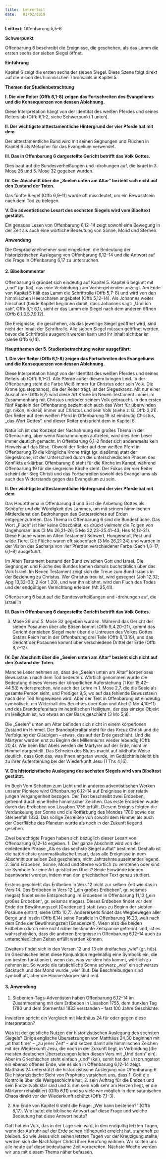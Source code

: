 ```yaml
---
title:  Lehrerteil
date:   01/02/2019
---
```


**Leittext**: Offenbarung 5,5-6

**Schwerpunkt** 

Offenbarung 6 beschreibt die Ereignisse, die geschehen, als das Lamm die ersten sechs der sieben Siegel öffnet. 

**Einführung** 

Kapitel 6 zeigt die ersten sechs der sieben Siegel. Diese Szene folgt direkt auf die Vision des himmlischen Thronsaals in Kapitel 5. 

**Themen der Studienbetrachtung** 

**I. Die vier Reiter (Offb 6,1-8) zeigen das Fortschreiten des Evangeliums und die Konsequenzen von dessen Ablehnung.**

Diese Interpretation hängt von der Identität des weißen Pferdes und seines Reiters ab (Offb 6,1-2, siehe Schwerpunkt 1 unten).

**II.  Der wichtigste alttestamentliche Hintergrund der vier Pferde hat mit dem**  

Der alttestamentliche Bund wird mit seinen Segnungen und Flüchen in Kapitel 6 als Metapher für das Evangelium verwendet. 

**III. 	Das in Offenbarung 6 dargestellte Gericht betrifft das Volk Gottes.**

Dies baut auf die Bundesverheißungen und -drohungen auf, die Israel in 3. Mose 26 und 5. Mose 32 gegeben wurden. 

**IV. Der Abschnitt über die „Seelen unten am Altar“ bezieht sich nicht auf den Zustand der Toten.** 

Das fünfte Siegel (Offb 6,9–11) wurde oft missdeutet, um ein Bewusstsein nach dem Tod zu belegen. 

**V. Die adventistische Lesart des sechsten Siegels wird vom Bibeltext gestützt.** 

Ein genaues Lesen von Offenbarung 6,12–14 zeigt sowohl eine Bewegung in der Zeit als auch eine wörtliche Bedeutung von Sonne, Mond und Sternen. 

**Anwendung** 

Die Gesprächsteilnehmer sind eingeladen, die Bedeutung der historizistischen Auslegung von Offenbarung 6,12–14 und die Antwort auf die Frage in Offenbarung 6,17 zu untersuchen. 

#### 2. Bibelkommentar

Offenbarung 6 gründet sich eindeutig auf Kapitel 5. Kapitel 6 beginnt mit „und“ (gr. kai), das eine Verbindung zum Vorhergehenden anzeigt. Am Ende von Kapitel 5 hält das Lamm die Schriftrolle (Offb 5,7–8) und wird von den himmlischen Heerscharen angebetet (Offb 5,12–14). Als Johannes weiter hinschaut (beide Kapitel beginnen damit, dass Johannes sagt: „Und ich sah“, Offb 5,1; 6,1), sieht er das Lamm ein Siegel nach dem anderen öffnen (Offb 6,1.3.5.7.9.12). 

Die Ereignisse, die geschehen, als das jeweilige Siegel geöffnet wird, sind nicht der Inhalt der Schriftrolle. Alle sieben Siegel müssen geöffnet werden, bevor die Schriftrolle ausgerollt werden kann und ihr Inhalt sichtbar ist (siehe Offb 6,14). 

**Hauptthemen der 5. Studienbetrachtung weiter ausgeführt:** 

**1. Die vier Reiter (Offb 6,1-8) zeigen das Fortschreiten des Evangeliums und die Konsequenzen von dessen Ablehnung.** 

Diese Interpretation hängt von der Identität des weißen Pferdes und seines Reiters ab (Offb 6,1–2). Alle Pferde außer diesem bringen Leid. In der Offenbarung steht die Farbe Weiß immer für Christus oder sein Volk. Die Krone (gr. stephanos), die der Reiter trägt, ist der Siegeskranz. Mit nur einer Ausnahme (Offb 9,7) wird diese Art Krone im Neuen Testament immer im Zusammenhang mit Christus und/oder seinem Volk gebraucht. In den ersten fünf Kapiteln der Offenbarung bezieht sich auch das Wort für überwinden (gr. nikôn, nikêsêi) immer auf Christus und sein Volk (siehe z. B. Offb 3,21). Der Reiter auf dem weißen Pferd in Offenbarung 19 ist eindeutig Christus, „das Wort Gottes“, und dieser Reiter entspricht dem in Kapitel 6. 

Natürlich ist das Konzept der Nachahmung ein großes Thema in der Offenbarung, aber wenn Nachahmungen auftreten, wird dies dem Leser immer deutlich gemacht. In Offenbarung 6,1–2 ﬁndet sich andererseits kein Hinweis auf das Böse. Obwohl der Reiter auf dem weißen Pferd in Offenbarung 19 die königliche Krone trägt (gr. diadêma) statt der Siegeskrone, ist der Unterschied durch die unterschiedlichen Phasen des Konﬂikts erklärbar. Offenbarung 6 steht für die Kirche im Kampf, während Offenbarung 19 für die siegreiche Kirche steht. Der Fokus der vier Reiter scheint der Sieg Christi und das Fortschreiten sowohl des Evangeliums als auch des Widerstands gegen das Evangelium zu sein. 

**II. Der wichtigste alttestamentliche Hintergrund der vier Pferde hat mit dem**  

Das Hauptthema in Offenbarung 4 und 5 ist die Anbetung Gottes als Schöpfer und die Würdigkeit des Lammes, um mit seinem himmlischen Mittlerdienst den Bedrohungen des Gottesreiches auf Erden entgegenzutreten. Das Thema in Offenbarung 6 sind die Bundesﬂüche. Das Wort „Fluch“ ist hier keine Obszönität; es drückt vielmehr die Folgen von Ungehorsam aus (3 Mo 26,21–26; 5 Mo 32,23–25.41–43; Hes 14,12–21). Diese Flüche waren im Alten Testament Schwert, Hungersnot, Pest und wilde Tiere. Die Flüche waren oft siebenfach (3 Mo 26,21.24) und wurden in der Vision des Sacharja von vier Pferden verschiedener Farbe (Sach 1,8–17; 6,1–8) ausgeführt. 

Im Alten Testament bestand der Bund zwischen Gott und Israel. Die Segnungen und Flüche des Bundes kamen damals buchstäblich über das Volk Israel. Im Neuen Testament zeigt sich die Treue zum Bund Israels in der Beziehung zu Christus. Wer Christus treu ist, wird gesegnet (Joh 12,32; Apg 13,32–33; 2 Kor 1,20), und wer ihn ablehnt, wird den Fluch des Todes und der endgültigen Vernichtung erleiden (Mt 25,41). 
   
Offenbarung 6 baut auf die Bundesverheißungen und -drohungen auf, die Israel in

**III. Das in Offenbarung 6 dargestellte Gericht betrifft das Volk Gottes.**
 
3. Mose 26 und 5. Mose 32 gegeben wurden. Während das Gericht der sieben Posaunen über alle Bösen kommt (Offb 9,4.20–21), kommt das Gericht der sieben Siegel mehr über die Untreuen des Volkes Gottes. Satans Reich hat in der Offenbarung drei Teile (Offb 6,13.19), und das Gericht der Posaunen kommt über verschiedene Drittel der Erde (Offb 8,7–12). 

**IV. Der Abschnitt über die „Seelen unten am Altar“ bezieht sich nicht auf den  Zustand der Toten.** 

Manche Leser nehmen an, dass die „Seelen unten am Altar“ körperloses Bewusstsein nach dem Tod bedeuten. Wörtlich genommen würde die Bedeutung dieses Verses der körperlichen Auferstehung (1 Kor 15,42–44.53) widersprechen, wie auch der Lehre in 1. Mose 2,7, die die Seele als gesamte Person sieht, und Prediger 9,5, wo auf das fehlende Bewusstsein nach dem Tod hingewiesen wird. Aber der Text in Offenbarung ist eindeutig symbolisch, ein Widerhall des Berichtes über Kain und Abel (1 Mo 4,10–11) und des Brandopferaltars im hebräischen Heiligtum, der das einzige Objekt im Heiligtum ist, wo etwas an der Basis geschieht (3 Mo 5,9). 

Die „Seelen“ unten am Altar beﬁnden sich nicht in einem körperlosen Zustand im Himmel. Der Brandopferaltar steht für das Kreuz Christi und die Verfolgung der Gläubigen – etwas, das auf der Erde geschieht. Und die Märtyrer werden erst zu Beginn des Millenniums wieder lebendig (Offb 20,4). Wie beim Blut Abels werden die Märtyrer auf der Erde, nicht im Himmel dargestellt. Das Schreien des Blutes macht auf bildhafte Weise deutlich, dass Gott das, was ihnen angetan wurde, im Gedächtnis bleibt bis zu ihrer Auferstehung bei der Wiederkunft Jesu (1 Ths 4,16). 

**V. Die historizistische Auslegung des sechsten Siegels wird vom Bibeltext gestützt.** 

Im Buch Vom Schatten zum Licht und in anderen adventistischen Werken unserer Pioniere wird Offenbarung 6,12–14 auf Ereignisse in der relativ jungen Vergangenheit bezogen. Der Text beschreibt zwei Erdbeben, getrennt durch eine Reihe himmlischer Zeichen. Das erste Erdbeben wurde durch das Erdbeben von Lissabon 1755 erfüllt. Diesem Ereignis folgten die Verdunkelung der Sonne und die Rotfärbung des Mondes 1780 sowie der Sternenfall 1833. Das völlige Zerreißen von sowohl dem Himmel als auch der Oberﬂäche des Planeten wurde als noch in der Zukunft liegend gesehen. 

Zwei berechtigte Fragen haben sich bezüglich dieser Lesart von Offenbarung 6,12–14 ergeben. 1. Der ganze Abschnitt wird von der einleitenden Phrase „Als es das sechste Siegel auftat“ bestimmt. Deshalb ist die natürlichste grammatikalische Lesart, dass alle Ereignisse in dem Abschnitt zur selben Zeit geschehen, nicht Jahrzehnte auseinanderliegend. 2. Sind Erdbeben, Sonne, Mond und Sterne wörtlich zu verstehen oder sind sie Symbole für eine Art geistlichen Übels? Beide Einwände können beantwortet werden, indem man den griechischen Text genau studiert. 

Erstens geschieht das Erdbeben in Vers 12 nicht zur selben Zeit wie das in Vers 14. Das Erdbeben in Vers 12 („ein großes Erdbeben“, gr. seismos megas) ﬁndet seine Entsprechung im Erdbeben in Offenbarung 11,13 („ein großes Erdbeben“, gr. seismos megas). Dieses Erdbeben ﬁndet vor dem Ende der Bewährungszeit [Gnadenzeit] statt (was zu Beginn der siebten Posaune eintritt, siehe Offb 10,7). Andererseits ﬁndet das Wegbewegen aller Berge und Inseln (Offb 6,14) seine Parallele in Offenbarung 16,20, weit nach dem Ende der Bewährungszeit [Gnadenzeit]. Wenn also die beiden Erdbeben durch eine nicht näher bestimmte Zeitspanne getrennt sind, ist es wahrscheinlich, dass die anderen Ereignisse in Offenbarung 6,12–14 auch zu unterschiedlichen Zeiten erfüllt werden können. 

Zweitens ﬁndet sich in den Versen 12 und 13 ein dreifaches „wie“ (gr. hôs). Im Griechischen leitet diese Konjunktion regelmäßig eine Symbolik ein, die am besten funktioniert, wenn das, was vor dem hôs kommt, wörtlich zu nehmen ist. So wurde die tatsächliche Sonne schwarz „wie“ ein schwarzes Sacktuch und der Mond wurde „wie“ Blut. Die Beschreibungen sind symbolhaft, aber die Himmelskörper sind real. 

#### 3. Anwendung

1. Siebenten-Tags-Adventisten haben Offenbarung 6,12–14 im Zusammenhang mit dem Erdbeben in Lissabon 1755, dem dunklen Tag 1780 und dem Sternenfall 1833 verstanden – fast 100 Jahre Geschichte. 

Inwiefern spricht ein Vergleich mit Matthäus 24 für oder gegen diese Interpretation? 

Was ist der geistliche Nutzen der historizistischen Auslegung des sechsten Siegels? Einige englische Übersetzungen von Matthäus 24,30 beginnen mit „at that time“ – „zu jener Zeit“ – und setzen damit alle himmlischen Zeichen mit der Wiederkunft Jesu, die noch in der Zukunft liegt, in Verbindung [die meisten deutschen Übersetzungen leiten diesen Vers mit „Und dann“ ein]. Aber im Griechischen steht einfach „und“ (kai), somit hat der Ursprungstext ein ebenso offenes Ende, wie es sich in Offenbarung 6,12–14 zeigt. Matthäus 24 unterstützt die historizistische Auslegung von Offenbarung 6. Die historizistische Sicht von Prophetie versichert uns, dass 1. Gott die Kontrolle über die Weltgeschichte hat, 2. sein Auftrag für die Endzeit und sein Endzeitvolk klar sind und 3. ihm sein Volk sehr am Herzen liegt, er die Märtyrer rehabilitiert (Offb 6,11) und so viele wie möglich in dem satanischen Chaos direkt vor der Wiederkunft schützt (Offb 7,1–3). 

2. Am Ende von Kapitel 6 steht die Frage: „Wer kann bestehen?“ (Offb 6,17). Wie lautet die biblische Antwort auf diese Frage und welche Bedeutung hat diese Antwort heute? 

Gott hat ein Volk, das in der Lage sein wird, in den endgültig letzten Tagen, wenn der Aufruhr auf der Erde seinen Höhepunkt erreicht hat, standhaft zu bleiben. So wie Jesus sich seinen letzten Tagen vor der Kreuzigung stellte, werden sich die Nachfolger Christi ihrer Berufung widmen. Wir sollten uns alle heute auf diese bedeutsame Zeit vorbereiten. Nächste Woche werden wir uns mit diesem Thema näher befassen. 